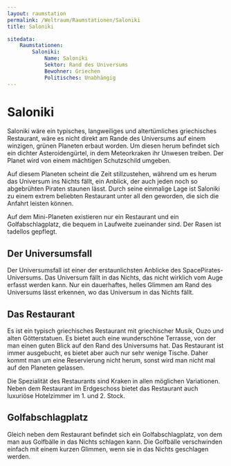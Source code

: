 ```yaml
---
layout: raumstation
permalink: /Weltraum/Raumstationen/Saloniki
title: Saloniki

sitedata:
    Raumstationen:
        Saloniki:
            Name: Saloniki
            Sektor: Rand des Universums
            Bewohner: Griechen
            Politisches: Unabhängig
---
```


# Saloniki

Saloniki wäre ein typisches, langweiliges und altertümliches griechisches Restaurant, wäre es nicht direkt am Rande des Universums auf einem winzigen, grünen Planeten erbaut worden. Um diesen herum befindet sich ein dichter Asteroidengürtel, in dem Meteorkraken ihr Unwesen treiben. Der Planet wird von einem mächtigen Schutzschild umgeben.

Auf diesem Planeten scheint die Zeit stillzustehen, während um es herum das Universum ins Nichts fällt, ein Anblick, der auch jeden noch so abgebrühten Piraten staunen lässt. Durch seine einmalige Lage ist Saloniki zu einem extrem beliebten Restaurant unter all den geworden, die sich die Anfahrt leisten können.

Auf dem Mini-Planeten existieren nur ein Restaurant und ein Golfabschlagplatz, die bequem in Laufweite zueinander sind. Der Rasen ist tadellos gepflegt.

## Der Universumsfall

Der Universumsfall ist einer der erstaunlichsten Anblicke des SpacePirates-Universums. Das Universum fällt in das Nichts, das nicht wirklich vom Auge erfasst werden kann. Nur ein dauerhaftes, helles Glimmen am Rand des Universums lässt erkennen, wo das Universum in das Nichts fällt.

## Das Restaurant

Es ist ein typisch griechisches Restaurant mit griechischer Musik, Ouzo und alten Götterstatuen. Es bietet auch eine wunderschöne Terrasse, von der man einen guten Blick auf den Rand des Universums hat. Das Restaurant ist immer ausgebucht, es bietet aber auch nur sehr wenige Tische. Daher kommt man um eine Reservierung nicht herum, sonst wird man nicht mal auf den Planeten gelassen.

Die Spezialität des Restaurants sind Kraken in allen möglichen Variationen. Neben dem Restaurant im Erdgeschoss bietet das Restaurant auch luxuriöse Hotelzimmer im 1. und 2. Stock.

## Golfabschlagplatz

Gleich neben dem Restaurant befindet sich ein Golfabschlagplatz, von dem man aus Golfbälle in das Nichts schlagen kann. Die Golfbälle verschwinden einfach mit einem kurzen Glimmen, wenn sie in das Nichts geschlagen werden.
